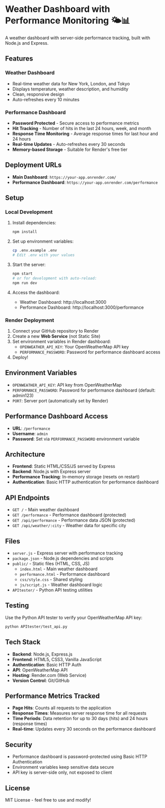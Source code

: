 # Weather Dashboard with Performance Monitoring 🌤️📊

A weather dashboard with server-side performance tracking, built with Node.js and Express.

## Features

### Weather Dashboard
- Real-time weather data for New York, London, and Tokyo
- Displays temperature, weather description, and humidity
- Clean, responsive design
- Auto-refreshes every 10 minutes

### Performance Dashboard
- **Password Protected** - Secure access to performance metrics
- **Hit Tracking** - Number of hits in the last 24 hours, week, and month
- **Response Time Monitoring** - Average response times for last hour and 24 hours
- **Real-time Updates** - Auto-refreshes every 30 seconds
- **Memory-based Storage** - Suitable for Render's free tier

## Deployment URLs

- **Main Dashboard**: `https://your-app.onrender.com/`
- **Performance Dashboard**: `https://your-app.onrender.com/performance`

## Setup

### Local Development

1. Install dependencies:
   ```bash
   npm install
   ```

2. Set up environment variables:
   ```bash
   cp .env.example .env
   # Edit .env with your values
   ```

3. Start the server:
   ```bash
   npm start
   # or for development with auto-reload:
   npm run dev
   ```

4. Access the dashboard:
   - Weather Dashboard: http://localhost:3000
   - Performance Dashboard: http://localhost:3000/performance

### Render Deployment

1. Connect your GitHub repository to Render
2. Create a new **Web Service** (not Static Site)
3. Set environment variables in Render dashboard:
   - `OPENWEATHER_API_KEY`: Your OpenWeatherMap API key
   - `PERFORMANCE_PASSWORD`: Password for performance dashboard access
4. Deploy!

## Environment Variables

- `OPENWEATHER_API_KEY`: API key from OpenWeatherMap
- `PERFORMANCE_PASSWORD`: Password for performance dashboard (default: admin123)
- `PORT`: Server port (automatically set by Render)

## Performance Dashboard Access

- **URL**: `/performance`
- **Username**: `admin`
- **Password**: Set via `PERFORMANCE_PASSWORD` environment variable

## Architecture

- **Frontend**: Static HTML/CSS/JS served by Express
- **Backend**: Node.js with Express server
- **Performance Tracking**: In-memory storage (resets on restart)
- **Authentication**: Basic HTTP authentication for performance dashboard

## API Endpoints

- `GET /` - Main weather dashboard
- `GET /performance` - Performance dashboard (protected)
- `GET /api/performance` - Performance data JSON (protected)
- `GET /api/weather/:city` - Weather data for specific city

## Files

- `server.js` - Express server with performance tracking
- `package.json` - Node.js dependencies and scripts
- `public/` - Static files (HTML, CSS, JS)
  - `index.html` - Main weather dashboard
  - `performance.html` - Performance dashboard
  - `css/style.css` - Shared styling
  - `js/script.js` - Weather dashboard logic
- `APItester/` - Python API testing utilities

## Testing

Use the Python API tester to verify your OpenWeatherMap API key:

```bash
python APItester/test_api.py
```

## Tech Stack

- **Backend**: Node.js, Express.js
- **Frontend**: HTML5, CSS3, Vanilla JavaScript
- **Authentication**: Basic HTTP Auth
- **API**: OpenWeatherMap API
- **Hosting**: Render.com (Web Service)
- **Version Control**: Git/GitHub

## Performance Metrics Tracked

- **Page Hits**: Counts all requests to the application
- **Response Times**: Measures server response time for all requests
- **Time Periods**: Data retention for up to 30 days (hits) and 24 hours (response times)
- **Real-time**: Updates every 30 seconds on the performance dashboard

## Security

- Performance dashboard is password-protected using Basic HTTP Authentication
- Environment variables keep sensitive data secure
- API key is server-side only, not exposed to client

## License

MIT License - feel free to use and modify!
